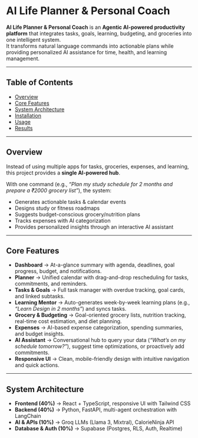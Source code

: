 # AI Life Planner & Personal Coach

**AI Life Planner & Personal Coach** is an **Agentic AI-powered productivity platform** that integrates tasks, goals, learning, budgeting, and groceries into one intelligent system.  
It transforms natural language commands into actionable plans while providing personalized AI assistance for time, health, and learning management.  

---

## Table of Contents
- [Overview](#overview)  
- [Core Features](#core-features)  
- [System Architecture](#system-architecture)  
- [Installation](#installation)  
- [Usage](#usage)  
- [Results](#results)  

---

## Overview
Instead of using multiple apps for tasks, groceries, expenses, and learning, this project provides a **single AI-powered hub**.  

With one command (e.g., *“Plan my study schedule for 2 months and prepare a ₹2000 grocery list”*), the system:  
- Generates actionable tasks & calendar events  
- Designs study or fitness roadmaps  
- Suggests budget-conscious grocery/nutrition plans  
- Tracks expenses with AI categorization  
- Provides personalized insights through an interactive AI assistant  

---

## Core Features
- **Dashboard** → At-a-glance summary with agenda, deadlines, goal progress, budget, and notifications.  
- **Planner** → Unified calendar with drag-and-drop rescheduling for tasks, commitments, and reminders.  
- **Tasks & Goals** → Full task manager with overdue tracking, goal cards, and linked subtasks.  
- **Learning Mentor** → Auto-generates week-by-week learning plans (e.g., *“Learn Design in 2 months”*) and syncs tasks.  
- **Grocery & Budgeting** → Goal-oriented grocery lists, nutrition tracking, real-time cost estimation, and diet planning.  
- **Expenses** → AI-based expense categorization, spending summaries, and budget insights.  
- **AI Assistant** → Conversational hub to query your data (*“What’s on my schedule tomorrow?”*), suggest time optimizations, or proactively add commitments.  
- **Responsive UI** → Clean, mobile-friendly design with intuitive navigation and quick actions.  

---

## System Architecture
- **Frontend (40%)** → React + TypeScript, responsive UI with Tailwind CSS  
- **Backend (40%)** → Python, FastAPI, multi-agent orchestration with LangChain  
- **AI & APIs (10%)** → Groq LLMs (Llama 3, Mixtral), CalorieNinja API  
- **Database & Auth (10%)** → Supabase (Postgres, RLS, Auth, Realtime)  
